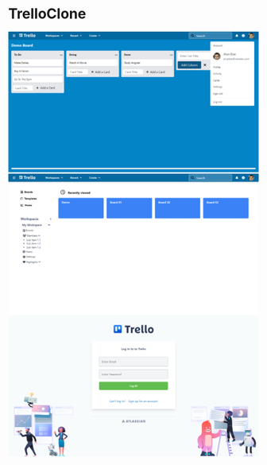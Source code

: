 # TrelloClone
![](previews/preview-01.PNG)
![](previews/preview-02.PNG)
![](previews/preview-03.PNG)

